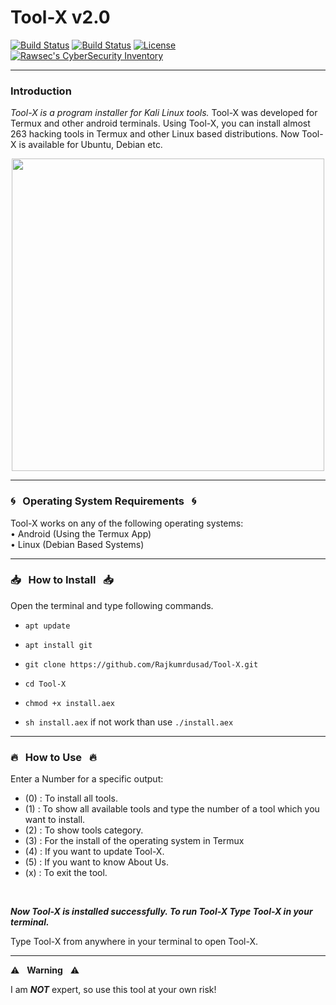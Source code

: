

# Tool-X v2.0

[![Build Status](https://img.shields.io/github/forks/Rajkumrdusad/Tool-X.svg)](https://github.com/Rajkumrdusad/Tool-X)
[![Build Status](https://img.shields.io/github/stars/Rajkumrdusad/Tool-X.svg)](https://github.com/Rajkumrdusad/Tool-X)
[![License](https://img.shields.io/github/license/Rajkumrdusad/Tool-X.svg)](https://github.com/Rajkumrdusad/Tool-X)
[![Rawsec's CyberSecurity Inventory](https://inventory.rawsec.ml/img/badges/Rawsec-inventoried-FF5050_flat.svg)](https://inventory.rawsec.ml/tools.html#Tool-X)

------------------------------------------------------------------------

### Introduction

*Tool-X is a program installer for Kali Linux tools.*
Tool-X was developed for Termux and other android terminals. Using Tool-X, you can install almost 263 hacking tools in Termux and other Linux based distributions. Now Tool-X is available for Ubuntu, Debian etc.

<p align="center">
<img height="500px" width="500px" src="https://github.com/Rajkumrdusad/Tool-X/blob/master/.sc/Logo.jpg"/>
</p>

------------------------------------------------------------------------

### :cyclone: &nbsp; Operating System Requirements &nbsp; :cyclone:

Tool-X works on any of the following operating systems:<br>
• Android (Using the Termux App) <br>
• Linux (Debian Based Systems) <br>

------------------------------------------------------------------------

### :inbox_tray: &nbsp; How to Install &nbsp; :inbox_tray:

Open the terminal and type following commands.

* `apt update`

* `apt install git`

* `git clone https://github.com/Rajkumrdusad/Tool-X.git`

* `cd Tool-X`

* `chmod +x install.aex`

* `sh install.aex` if not work than use `./install.aex`

------------------------------------------------------------------------

### :fire: &nbsp; How to Use &nbsp; :fire:

Enter a Number for a specific output:
- (0) : To install all tools.
- (1) : To show all available tools and type the number of a tool which you want to install.
- (2) : To show tools category.
- (3) : For the install of the operating system in Termux
- (4) : If you want to update Tool-X.
- (5) : If you want to know About Us.
- (x) : To exit the tool.

<br/>

***Now Tool-X is installed successfully. To run Tool-X Type Tool-X in your terminal.***

Type Tool-X from anywhere in your terminal to open Tool-X.

------------------------------------------------------------------------

:warning: &nbsp; **Warning** &nbsp; :warning:

I am ***NOT*** expert, so use this tool at your own risk!

